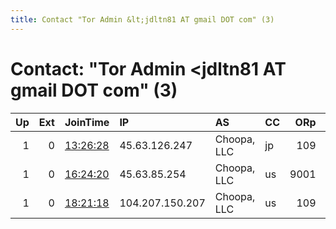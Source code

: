 ```yaml
---
title: Contact "Tor Admin &lt;jdltn81 AT gmail DOT com" (3)
---
```


# Contact: "Tor Admin &lt;jdltn81 AT gmail DOT com" (3)

|   Up |   Ext | JoinTime                                                                                            | IP              | AS          | CC   |   ORp |   Dirp | OS    | Version   | Nickname   |   eFamMembers |
|-----:|------:|:----------------------------------------------------------------------------------------------------|:----------------|:------------|:-----|------:|-------:|:------|:----------|:-----------|--------------:|
|    1 |     0 | [13:26:28](https://metrics.torproject.org/rs.html#details/1333F517F6C518CA9B4F7D68302940B4C56A3929) | 45.63.126.247   | Choopa, LLC | jp   |   109 |      0 | Linux | 0.4.4.6   | Maraz      |             4 |
|    1 |     0 | [16:24:20](https://metrics.torproject.org/rs.html#details/07712CF425529B35AFAEB87DEE3639A5D57D5511) | 45.63.85.254    | Choopa, LLC | us   |  9001 |      0 | Linux | 0.4.4.6   | Angora     |             4 |
|    1 |     0 | [18:21:18](https://metrics.torproject.org/rs.html#details/F999BA35E0F836EC219112D118AF86957FF34D83) | 104.207.150.207 | Choopa, LLC | us   |   109 |      0 | Linux | 0.4.4.6   | Pyrenean   |             4 |
